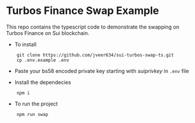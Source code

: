 # Turbos Finance Swap Example

This repo contains the typescript code to demonstrate the swapping on Turbos Finance on Sui blockchain.

-   To install

```
    git clone https://github.com/jveer634/sui-turbos-swap-ts.git
    cp .env.example .env
```

-   Paste your bs58 encoded private key starting with _suiprivkey_ in `.env` file

-   Install the dependecies

```
    npm i
```

-   To run the project

```
    npm run swap
```
